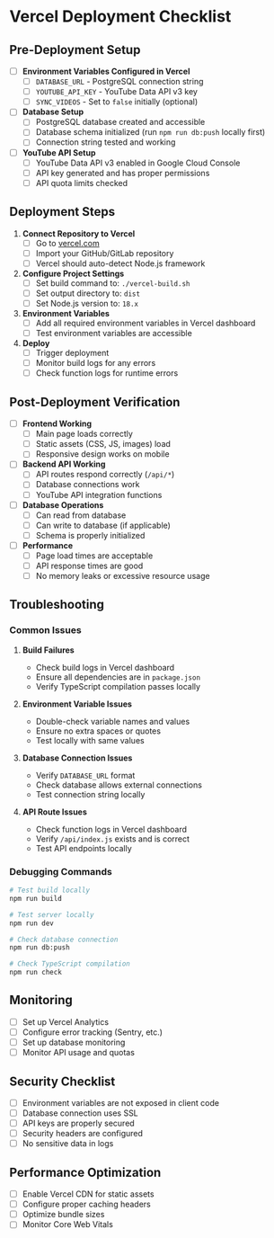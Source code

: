 # Vercel Deployment Checklist

## Pre-Deployment Setup

- [ ] **Environment Variables Configured in Vercel**
  - [ ] `DATABASE_URL` - PostgreSQL connection string
  - [ ] `YOUTUBE_API_KEY` - YouTube Data API v3 key
  - [ ] `SYNC_VIDEOS` - Set to `false` initially (optional)

- [ ] **Database Setup**
  - [ ] PostgreSQL database created and accessible
  - [ ] Database schema initialized (run `npm run db:push` locally first)
  - [ ] Connection string tested and working

- [ ] **YouTube API Setup**
  - [ ] YouTube Data API v3 enabled in Google Cloud Console
  - [ ] API key generated and has proper permissions
  - [ ] API quota limits checked

## Deployment Steps

1. **Connect Repository to Vercel**
   - [ ] Go to [vercel.com](https://vercel.com)
   - [ ] Import your GitHub/GitLab repository
   - [ ] Vercel should auto-detect Node.js framework

2. **Configure Project Settings**
   - [ ] Set build command to: `./vercel-build.sh`
   - [ ] Set output directory to: `dist`
   - [ ] Set Node.js version to: `18.x`

3. **Environment Variables**
   - [ ] Add all required environment variables in Vercel dashboard
   - [ ] Test environment variables are accessible

4. **Deploy**
   - [ ] Trigger deployment
   - [ ] Monitor build logs for any errors
   - [ ] Check function logs for runtime errors

## Post-Deployment Verification

- [ ] **Frontend Working**
  - [ ] Main page loads correctly
  - [ ] Static assets (CSS, JS, images) load
  - [ ] Responsive design works on mobile

- [ ] **Backend API Working**
  - [ ] API routes respond correctly (`/api/*`)
  - [ ] Database connections work
  - [ ] YouTube API integration functions

- [ ] **Database Operations**
  - [ ] Can read from database
  - [ ] Can write to database (if applicable)
  - [ ] Schema is properly initialized

- [ ] **Performance**
  - [ ] Page load times are acceptable
  - [ ] API response times are good
  - [ ] No memory leaks or excessive resource usage

## Troubleshooting

### Common Issues

1. **Build Failures**
   - Check build logs in Vercel dashboard
   - Ensure all dependencies are in `package.json`
   - Verify TypeScript compilation passes locally

2. **Environment Variable Issues**
   - Double-check variable names and values
   - Ensure no extra spaces or quotes
   - Test locally with same values

3. **Database Connection Issues**
   - Verify `DATABASE_URL` format
   - Check database allows external connections
   - Test connection string locally

4. **API Route Issues**
   - Check function logs in Vercel dashboard
   - Verify `/api/index.js` exists and is correct
   - Test API endpoints locally

### Debugging Commands

```bash
# Test build locally
npm run build

# Test server locally
npm run dev

# Check database connection
npm run db:push

# Check TypeScript compilation
npm run check
```

## Monitoring

- [ ] Set up Vercel Analytics
- [ ] Configure error tracking (Sentry, etc.)
- [ ] Set up database monitoring
- [ ] Monitor API usage and quotas

## Security Checklist

- [ ] Environment variables are not exposed in client code
- [ ] Database connection uses SSL
- [ ] API keys are properly secured
- [ ] Security headers are configured
- [ ] No sensitive data in logs

## Performance Optimization

- [ ] Enable Vercel CDN for static assets
- [ ] Configure proper caching headers
- [ ] Optimize bundle sizes
- [ ] Monitor Core Web Vitals